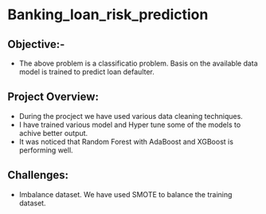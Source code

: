 # Banking_loan_risk_prediction

## Objective:-
- The above problem is a classificatio problem. Basis on the available data model is trained to predict loan defaulter.

## Project Overview:
- During the procject we have used various data cleaning techniques.
- I have trained various model and Hyper tune some of the models to achive better output.
- It was noticed that Random Forest with AdaBoost and XGBoost is performing well.

## Challenges:
- Imbalance dataset. We have used SMOTE to balance the training dataset.
